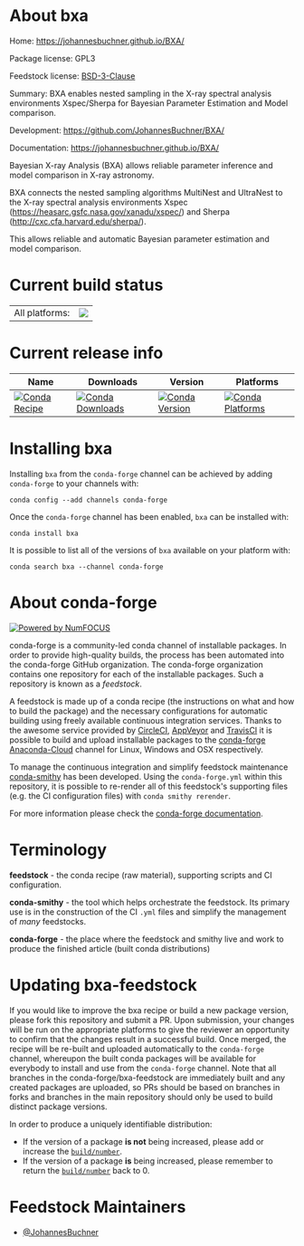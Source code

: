 About bxa
=========

Home: https://johannesbuchner.github.io/BXA/

Package license: GPL3

Feedstock license: [BSD-3-Clause](https://github.com/conda-forge/bxa-feedstock/blob/master/LICENSE.txt)

Summary: BXA enables nested sampling in the X-ray spectral analysis environments Xspec/Sherpa for Bayesian Parameter Estimation and Model comparison.

Development: https://github.com/JohannesBuchner/BXA/

Documentation: https://johannesbuchner.github.io/BXA/

Bayesian X-ray Analysis (BXA) allows reliable parameter inference and model comparison in X-ray astronomy.

BXA connects the nested sampling algorithms MultiNest and UltraNest to the X-ray spectral analysis environments
Xspec (https://heasarc.gsfc.nasa.gov/xanadu/xspec/) and Sherpa (http://cxc.cfa.harvard.edu/sherpa/).

This allows reliable and automatic Bayesian parameter estimation and model comparison.


Current build status
====================


<table><tr><td>All platforms:</td>
    <td>
      <a href="https://dev.azure.com/conda-forge/feedstock-builds/_build/latest?definitionId=9003&branchName=master">
        <img src="https://dev.azure.com/conda-forge/feedstock-builds/_apis/build/status/bxa-feedstock?branchName=master">
      </a>
    </td>
  </tr>
</table>

Current release info
====================

| Name | Downloads | Version | Platforms |
| --- | --- | --- | --- |
| [![Conda Recipe](https://img.shields.io/badge/recipe-bxa-green.svg)](https://anaconda.org/conda-forge/bxa) | [![Conda Downloads](https://img.shields.io/conda/dn/conda-forge/bxa.svg)](https://anaconda.org/conda-forge/bxa) | [![Conda Version](https://img.shields.io/conda/vn/conda-forge/bxa.svg)](https://anaconda.org/conda-forge/bxa) | [![Conda Platforms](https://img.shields.io/conda/pn/conda-forge/bxa.svg)](https://anaconda.org/conda-forge/bxa) |

Installing bxa
==============

Installing `bxa` from the `conda-forge` channel can be achieved by adding `conda-forge` to your channels with:

```
conda config --add channels conda-forge
```

Once the `conda-forge` channel has been enabled, `bxa` can be installed with:

```
conda install bxa
```

It is possible to list all of the versions of `bxa` available on your platform with:

```
conda search bxa --channel conda-forge
```


About conda-forge
=================

[![Powered by NumFOCUS](https://img.shields.io/badge/powered%20by-NumFOCUS-orange.svg?style=flat&colorA=E1523D&colorB=007D8A)](http://numfocus.org)

conda-forge is a community-led conda channel of installable packages.
In order to provide high-quality builds, the process has been automated into the
conda-forge GitHub organization. The conda-forge organization contains one repository
for each of the installable packages. Such a repository is known as a *feedstock*.

A feedstock is made up of a conda recipe (the instructions on what and how to build
the package) and the necessary configurations for automatic building using freely
available continuous integration services. Thanks to the awesome service provided by
[CircleCI](https://circleci.com/), [AppVeyor](https://www.appveyor.com/)
and [TravisCI](https://travis-ci.com/) it is possible to build and upload installable
packages to the [conda-forge](https://anaconda.org/conda-forge)
[Anaconda-Cloud](https://anaconda.org/) channel for Linux, Windows and OSX respectively.

To manage the continuous integration and simplify feedstock maintenance
[conda-smithy](https://github.com/conda-forge/conda-smithy) has been developed.
Using the ``conda-forge.yml`` within this repository, it is possible to re-render all of
this feedstock's supporting files (e.g. the CI configuration files) with ``conda smithy rerender``.

For more information please check the [conda-forge documentation](https://conda-forge.org/docs/).

Terminology
===========

**feedstock** - the conda recipe (raw material), supporting scripts and CI configuration.

**conda-smithy** - the tool which helps orchestrate the feedstock.
                   Its primary use is in the construction of the CI ``.yml`` files
                   and simplify the management of *many* feedstocks.

**conda-forge** - the place where the feedstock and smithy live and work to
                  produce the finished article (built conda distributions)


Updating bxa-feedstock
======================

If you would like to improve the bxa recipe or build a new
package version, please fork this repository and submit a PR. Upon submission,
your changes will be run on the appropriate platforms to give the reviewer an
opportunity to confirm that the changes result in a successful build. Once
merged, the recipe will be re-built and uploaded automatically to the
`conda-forge` channel, whereupon the built conda packages will be available for
everybody to install and use from the `conda-forge` channel.
Note that all branches in the conda-forge/bxa-feedstock are
immediately built and any created packages are uploaded, so PRs should be based
on branches in forks and branches in the main repository should only be used to
build distinct package versions.

In order to produce a uniquely identifiable distribution:
 * If the version of a package **is not** being increased, please add or increase
   the [``build/number``](https://docs.conda.io/projects/conda-build/en/latest/resources/define-metadata.html#build-number-and-string).
 * If the version of a package **is** being increased, please remember to return
   the [``build/number``](https://docs.conda.io/projects/conda-build/en/latest/resources/define-metadata.html#build-number-and-string)
   back to 0.

Feedstock Maintainers
=====================

* [@JohannesBuchner](https://github.com/JohannesBuchner/)

